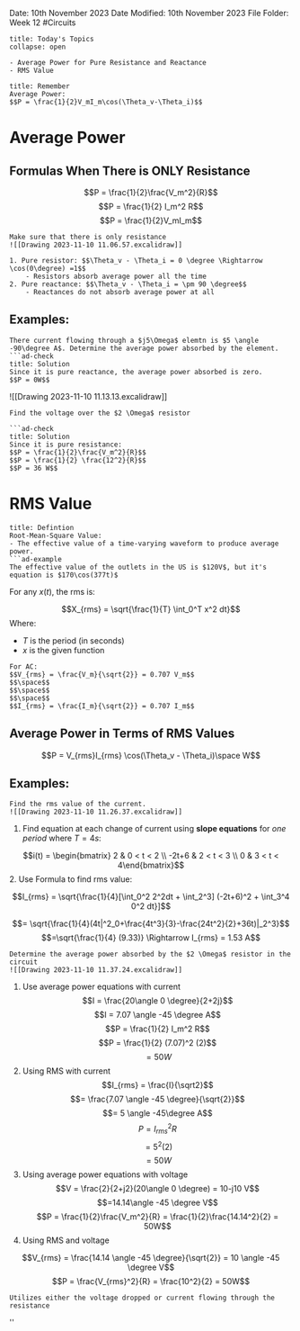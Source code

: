 Date: 10th November 2023
Date Modified: 10th November 2023
File Folder: Week 12
#Circuits

```ad-abstract
title: Today's Topics
collapse: open

- Average Power for Pure Resistance and Reactance
- RMS Value
```

```ad-note
title: Remember
Average Power:
$$P = \frac{1}{2}V_mI_m\cos(\Theta_v-\Theta_i)$$
```

# Average Power

## Formulas When There is ONLY Resistance
$$P = \frac{1}{2}\frac{V_m^2}{R}$$
$$P = \frac{1}{2} I_m^2 R$$
$$P = \frac{1}{2}V_mI_m$$

```ad-warning
Make sure that there is only resistance
![[Drawing 2023-11-10 11.06.57.excalidraw]]
```

```ad-important
1. Pure resistor: $$\Theta_v - \Theta_i = 0 \degree \Rightarrow \cos(0\degree) =1$$
	- Resistors absorb average power all the time
2. Pure reactance: $$\Theta_v - \Theta_i = \pm 90 \degree$$
	- Reactances do not absorb average power at all
```

## Examples:

```ad-question
There current flowing through a $j5\Omega$ elemtn is $5 \angle -90\degree A$. Determine the average power absorbed by the element.
```ad-check
title: Solution
Since it is pure reactance, the average power absorbed is zero.
$$P = 0W$$
```


![[Drawing 2023-11-10 11.13.13.excalidraw]]
```ad-question
Find the voltage over the $2 \Omega$ resistor

```ad-check
title: Solution
Since it is pure resistance:
$$P = \frac{1}{2}\frac{V_m^2}{R}$$
$$P = \frac{1}{2} \frac{12^2}{R}$$
$$P = 36 W$$
```

# RMS Value

```ad-summary
title: Defintion
Root-Mean-Square Value:
- The effective value of a time-varying waveform to produce average power.
```ad-example
The effective value of the outlets in the US is $120V$, but it's equation is $170\cos(377t)$
```

For any $x(t)$, the rms is:

$$X_{rms} = \sqrt{\frac{1}{T} \int_0^T x^2 dt}$$
Where:
- $T$ is the period (in seconds)
- $x$ is the given function

```ad-important
For AC:
$$V_{rms} = \frac{V_m}{\sqrt{2}} = 0.707 V_m$$
$$\space$$
$$\space$$
$$\space$$
$$I_{rms} = \frac{I_m}{\sqrt{2}} = 0.707 I_m$$
```

## Average Power in Terms of RMS Values

$$P = V_{rms}I_{rms} \cos(\Theta_v - \Theta_i)\space W$$

## Examples:

```ad-question
Find the rms value of the current.
![[Drawing 2023-11-10 11.26.37.excalidraw]]
```

1. Find equation at each change of current using **slope equations** for *one period* where $T = 4s$:

$$i(t) = \begin{bmatrix} 2 & 0 < t < 2 \\ -2t+6 & 2 < t < 3 \\ 0 & 3 < t < 4\end{bmatrix}$$
2. Use Formula to find rms value:

$$I_{rms} = \sqrt{\frac{1}{4}[\int_0^2 2^2dt + \int_2^3] (-2t+6)^2 + \int_3^4 0^2 dt}]$$

$$= \sqrt{\frac{1}{4}(4t|^2_0+\frac{4t^3}{3}-\frac{24t^2}{2}+36t)|_2^3}$$
$$=\sqrt{\frac{1}{4} (9.33)} \Rightarrow I_{rms} = 1.53 A$$

```ad-question
Determine the average power absorbed by the $2 \Omega$ resistor in the circuit
![[Drawing 2023-11-10 11.37.24.excalidraw]]
```

1. Use average power equations with current
$$I = \frac{20\angle 0 \degree}{2+2j}$$
$$I = 7.07 \angle -45 \degree A$$
$$P = \frac{1}{2} I_m^2 R$$
$$P = \frac{1}{2} (7.07)^2 (2)$$
$$=50W$$
2. Using RMS with current
$$I_{rms} = \frac{I}{\sqrt2}$$
$$= \frac{7.07 \angle -45 \degree}{\sqrt{2}}$$
$$= 5 \angle -45\degree A$$
$$P = I_{rms}^2 R$$
$$=5^2 (2)$$
$$= 50W$$
3. Using average power equations with voltage
$$V = \frac{2}{2+j2}(20\angle 0 \degree) = 10-j10 V$$
$$=14.14\angle -45 \degree V$$
$$P = \frac{1}{2}\frac{V_m^2}{R} = \frac{1}{2}\frac{14.14^2}{2} = 50W$$
4. Using RMS and voltage

$$V_{rms} = \frac{14.14 \angle -45 \degree}{\sqrt{2}} = 10 \angle -45 \degree V$$
$$P = \frac{V_{rms}^2}{R} = \frac{10^2}{2} = 50W$$

```ad-important
Utilizes either the voltage dropped or current flowing through the resistance
```
''